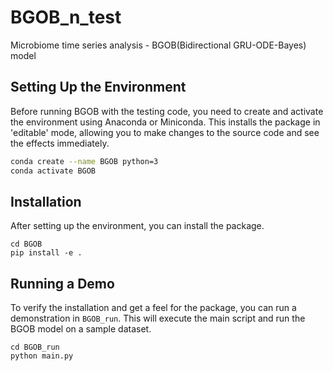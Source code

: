 # BGOB_n_test
Microbiome time series analysis - BGOB(Bidirectional GRU-ODE-Bayes) model

## Setting Up the Environment
Before running BGOB with the testing code, you need to create and activate the environment using Anaconda or Miniconda. This installs the package in 'editable' mode, allowing you to make changes to the source code and see the effects immediately.

```bash
conda create --name BGOB python=3
conda activate BGOB
```

## Installation
After setting up the environment, you can install the package.

```
cd BGOB
pip install -e .
```

## Running a Demo
To verify the installation and get a feel for the package, you can run a demonstration in `BGOB_run`. This will execute the main script and run the BGOB model on a sample dataset.

```
cd BGOB_run
python main.py
```
